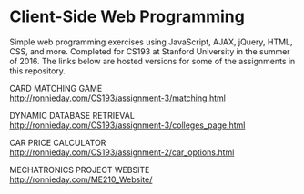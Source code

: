 # Client-Side Web Programming

Simple web programming exercises using JavaScript, AJAX, jQuery, 
HTML, CSS, and more.  Completed for CS193 at Stanford University 
in the summer of 2016.  The links below are hosted versions for 
some of the assignments in this repository.

CARD MATCHING GAME  
http://ronnieday.com/CS193/assignment-3/matching.html

DYNAMIC DATABASE RETRIEVAL  
http://ronnieday.com/CS193/assignment-3/colleges_page.html

CAR PRICE CALCULATOR  
http://ronnieday.com/CS193/assignment-2/car_options.html

MECHATRONICS PROJECT WEBSITE  
http://ronnieday.com/ME210_Website/

